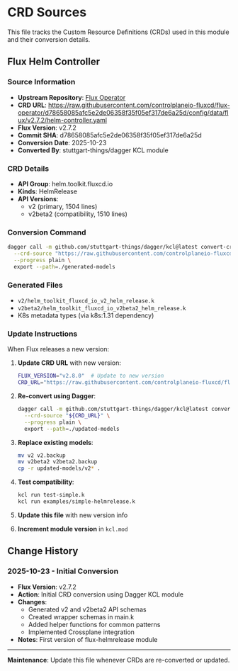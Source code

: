# CRD Sources

This file tracks the Custom Resource Definitions (CRDs) used in this module and their conversion details.

## Flux Helm Controller

### Source Information
- **Upstream Repository**: [Flux Operator](https://github.com/controlplaneio-fluxcd/flux-operator)
- **CRD URL**: https://raw.githubusercontent.com/controlplaneio-fluxcd/flux-operator/d78658085afc5e2de06358f35f05ef317de6a25d/config/data/flux/v2.7.2/helm-controller.yaml
- **Flux Version**: v2.7.2
- **Commit SHA**: d78658085afc5e2de06358f35f05ef317de6a25d
- **Conversion Date**: 2025-10-23
- **Converted By**: stuttgart-things/dagger KCL module

### CRD Details
- **API Group**: helm.toolkit.fluxcd.io
- **Kinds**: HelmRelease
- **API Versions**: 
  - v2 (primary, 1504 lines)
  - v2beta2 (compatibility, 1510 lines)

### Conversion Command
```bash
dagger call -m github.com/stuttgart-things/dagger/kcl@latest convert-crd \
  --crd-source "https://raw.githubusercontent.com/controlplaneio-fluxcd/flux-operator/d78658085afc5e2de06358f35f05ef317de6a25d/config/data/flux/v2.7.2/helm-controller.yaml" \
  --progress plain \
  export --path=./generated-models
```

### Generated Files
- `v2/helm_toolkit_fluxcd_io_v2_helm_release.k`
- `v2beta2/helm_toolkit_fluxcd_io_v2beta2_helm_release.k`
- K8s metadata types (via k8s:1.31 dependency)

### Update Instructions

When Flux releases a new version:

1. **Update CRD URL** with new version:
   ```bash
   FLUX_VERSION="v2.8.0"  # Update to new version
   CRD_URL="https://raw.githubusercontent.com/controlplaneio-fluxcd/flux-operator/main/config/data/flux/${FLUX_VERSION}/helm-controller.yaml"
   ```

2. **Re-convert using Dagger**:
   ```bash
   dagger call -m github.com/stuttgart-things/dagger/kcl@latest convert-crd \
     --crd-source "${CRD_URL}" \
     --progress plain \
     export --path=./updated-models
   ```

3. **Replace existing models**:
   ```bash
   mv v2 v2.backup
   mv v2beta2 v2beta2.backup
   cp -r updated-models/v2* .
   ```

4. **Test compatibility**:
   ```bash
   kcl run test-simple.k
   kcl run examples/simple-helmrelease.k
   ```

5. **Update this file** with new version info

6. **Increment module version** in `kcl.mod`

## Change History

### 2025-10-23 - Initial Conversion
- **Flux Version**: v2.7.2
- **Action**: Initial CRD conversion using Dagger KCL module
- **Changes**:
  - Generated v2 and v2beta2 API schemas
  - Created wrapper schemas in main.k
  - Added helper functions for common patterns
  - Implemented Crossplane integration
- **Notes**: First version of flux-helmrelease module

---

**Maintenance**: Update this file whenever CRDs are re-converted or updated.
